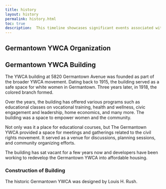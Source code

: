 ```yaml
---
title: history
layout: history
permalink: history.html
toc: true
description:  This timeline showcases significant events associated with the building, but also the social, political, and institutional events. It is an example timeline so Praxis course and community members have an idea on how it should look and can add their own content. The timeline features the Pool, The Young Women's Christian Association (YWCA) established to provide safe housing and support for young women, and multiple events held at the building.
---
```



## Germantown YWCA Organization

## Germantown YWCA Building
The YWCA building at 5820 Germantown Avenue was founded as part of the broader YWCA movement. Dating back to 1915, the building served as a safe space for white women in Germantown. Three years later, in 1918, the colored branch formed.

Over the years, the building has offered various programs such as educational classes on vocational training, health and wellness, civic engagement and leadership, home economics, and many more. The building was a space to empower women and the community.

Not only was it a place for educational courses, but The Germantown YWCA provided a space for meetings and gatherings related to the civil rights movement. It served as a venue for discussions, planning sessions, and community organizing efforts.

The building has sat vacant for a few years now and developers have been working to redevelop the Germantown YWCA into affordable housing.

### Construction of Building
The historic Germantown YWCA was designed by Louis H. Rush.
